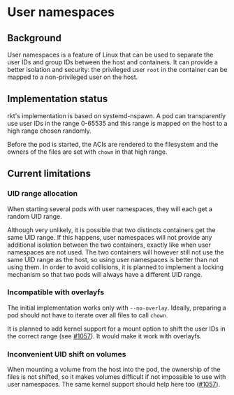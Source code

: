 # User namespaces

## Background

User namespaces is a feature of Linux that can be used to separate the user IDs and group IDs between the host and containers.
It can provide a better isolation and security: the privileged user `root` in the container can be mapped to a non-privileged user on the host.

## Implementation status

rkt's implementation is based on systemd-nspawn.
A pod can transparently use user IDs in the range 0-65535 and this range is mapped on the host to a high range chosen randomly.

Before the pod is started, the ACIs are rendered to the filesystem and the owners of the files are set with `chown` in that high range.

## Current limitations

### UID range allocation

When starting several pods with user namespaces, they will each get a random UID range.

Although very unlikely, it is possible that two distincts containers get the same UID range.
If this happens, user namespaces will not provide any additional isolation between the two containers, exactly like when user namespaces are not used.
The two containers will however still not use the same UID range as the host, so using user namespaces is better than not using them.
In order to avoid collisions, it is planned to implement a locking mechanism so that two pods will always have a different UID range.

### Incompatible with overlayfs

The initial implementation works only with `--no-overlay`.
Ideally, preparing a pod should not have to iterate over all files to call `chown`.

It is planned to add kernel support for a mount option to shift the user IDs in the correct range (see [#1057][rkt-1057]).
It would make it work with overlayfs.

### Inconvenient UID shift on volumes

When mounting a volume from the host into the pod, the ownership of the files is not shifted, so it makes volumes difficult if not impossible to use with user namespaces.
The same kernel support should help here too ([#1057][rkt-1057]).

[rkt-1057]: https://github.com/coreos/rkt/issues/1057
